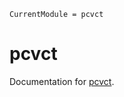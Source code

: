 ```@meta
CurrentModule = pcvct
```

# pcvct

Documentation for [pcvct](https://github.com/drbergman/pcvct).

```@index
```
